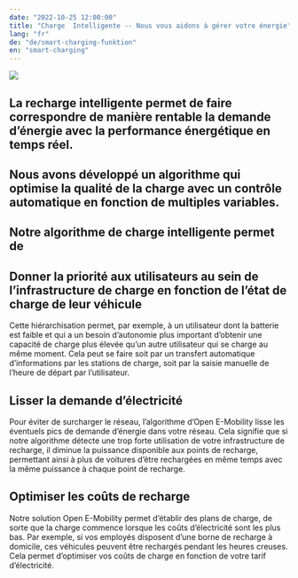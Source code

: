 ```yaml
---
date: "2022-10-25 12:00:00"
title: "Charge  Intelligente -- Nous vous aidons à gérer votre énergie"
lang: "fr"
de: "de/smart-charging-funktion"
en: "smart-charging"
---
```


![](../../img/mock-up-application_smart-charging02-800x667.png)

## La recharge intelligente permet de faire correspondre de manière rentable la demande d’énergie avec la performance énergétique en temps réel.

## Nous avons développé un algorithme qui optimise la qualité de la charge avec un contrôle automatique en fonction de multiples variables.

## Notre algorithme de charge intelligente permet de

## Donner la priorité aux utilisateurs au sein de l’infrastructure de charge en fonction de l’état de charge de leur véhicule
Cette hiérarchisation permet, par exemple, à un utilisateur dont la batterie est faible et qui a un besoin d’autonomie plus important d’obtenir une capacité de charge plus élevée qu’un autre utilisateur qui se charge au même moment. Cela peut se faire soit par un transfert automatique d’informations par les stations de charge, soit par la saisie manuelle de l’heure de départ par l’utilisateur.

## Lisser la demande d’électricité
Pour éviter de surcharger le réseau, l’algorithme d’Open E-Mobility lisse les éventuels pics de demande d’énergie dans votre réseau. Cela signifie que si notre algorithme détecte une trop forte utilisation de votre infrastructure de recharge, il diminue la puissance disponible aux points de recharge, permettant ainsi à plus de voitures d’être rechargées en même temps avec la même puissance à chaque point de recharge.

## Optimiser les coûts de recharge
Notre solution Open E-Mobility permet d’établir des plans de charge, de sorte que la charge commence lorsque les coûts d’électricité sont les plus bas. Par exemple, si vos employés disposent d’une borne de recharge à domicile, ces véhicules peuvent être rechargés pendant les heures creuses. Cela permet d’optimiser vos coûts de charge en fonction de votre tarif d’électricité.

